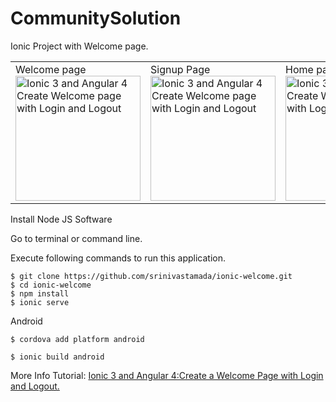 # CommunitySolution
Ionic Project with Welcome page. 

<!-->
<table><tr>
<td width="25%">
Welcome page
<img src="http://i.imgur.com/tNmu7Ce.png" width="200" alt="Ionic 3 and Angular 4 Create Welcome page with Login and Logout">
</td>
<td width="25%">
Signup Page
<img src="http://i.imgur.com/bxShO36.png" width="200" alt="Ionic 3 and Angular 4 Create Welcome page with Login and Logout">
</td>
<td width="25%">
Home page
<img src="http://i.imgur.com/IZPEqiP.png" width="200" alt="Ionic 3 and Angular 4 Create Welcome page with Login and Logout">
</td>

</tr></table>
<!-->
Install Node JS Software

Go to terminal or command line.

Execute following commands to run this application.


```
$ git clone https://github.com/srinivastamada/ionic-welcome.git
$ cd ionic-welcome
$ npm install
$ ionic serve

```

Android
```
$ cordova add platform android

$ ionic build android

```

More Info Tutorial: <a href="http://www.9lessons.info/2017/06/ionic3-angular4-create-welcome-page.html">Ionic 3 and Angular 4:Create a Welcome Page with Login and Logout.</a>
